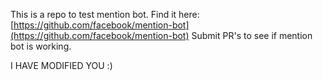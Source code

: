 This is a repo to test mention bot.
Find it here: [https://github.com/facebook/mention-bot](https://github.com/facebook/mention-bot)
Submit PR's to see if mention bot is working.

I HAVE MODIFIED YOU :)
